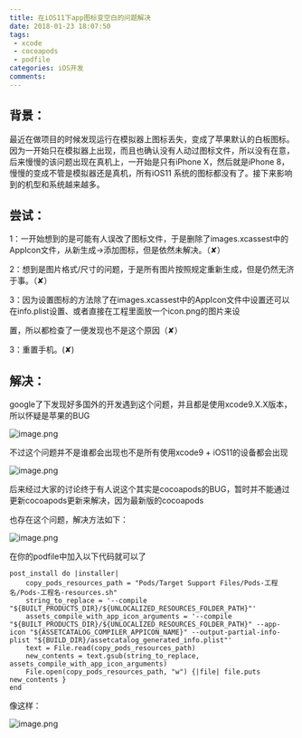 ```yaml
---
title: 在iOS11下app图标变空白的问题解决
date: 2018-01-23 18:07:50
tags:
 - xcode
 - cocoapods
 - podfile
categories: iOS开发
comments:
---
```

## 背景：

最近在做项目的时候发现运行在模拟器上图标丢失，变成了苹果默认的白板图标。因为一开始只在模拟器上出现，而且也确认没有人动过图标文件，所以没有在意，后来慢慢的该问题出现在真机上，一开始是只有iPhone X，然后就是iPhone 8，慢慢的变成不管是模拟器还是真机，所有iOS11 系统的图标都没有了。接下来影响到的机型和系统越来越多。
<!--more-->

## 尝试：

1：一开始想到的是可能有人误改了图标文件，于是删除了images.xcassest中的AppIcon文件，从新生成→添加图标，但是依然未解决。（✘）

2：想到是图片格式/尺寸的问题，于是所有图片按照规定重新生成，但是仍然无济于事。（✘）

3：因为设置图标的方法除了在images.xcassest中的AppIcon文件中设置还可以在info.plist设置、或者直接在工程里面放一个icon.png的图片来设

置，所以都检查了一便发现也不是这个原因（✘）

3：重置手机。(✘)

## 解决：

google了下发现好多国外的开发遇到这个问题，并且都是使用xcode9.X.X版本，所以怀疑是苹果的BUG

![image.png](https://ws2.sinaimg.cn/large/006tNc79gy1fo6mw7fbitj30yg0b0dip.jpg)

不过这个问题并不是谁都会出现也不是所有使用xcode9 + iOS11的设备都会出现

![image.png](https://ws2.sinaimg.cn/large/006tNc79gy1fo6mwjg45nj30yg09kq41.jpg)


后来经过大家的讨论终于有人说这个其实是cocoapods的BUG，暂时并不能通过更新cocoapods更新来解决，因为最新版的cocoapods

也存在这个问题，解决方法如下：

![image.png](https://ws1.sinaimg.cn/large/006tNc79gy1fo6mwrgqg2j30yg0bqdl4.jpg)


在你的podfile中加入以下代码就可以了

```
post_install do |installer|
    copy_pods_resources_path = "Pods/Target Support Files/Pods-工程名/Pods-工程名-resources.sh"
    string_to_replace = '--compile "${BUILT_PRODUCTS_DIR}/${UNLOCALIZED_RESOURCES_FOLDER_PATH}"'
    assets_compile_with_app_icon_arguments = '--compile "${BUILT_PRODUCTS_DIR}/${UNLOCALIZED_RESOURCES_FOLDER_PATH}" --app-icon "${ASSETCATALOG_COMPILER_APPICON_NAME}" --output-partial-info-plist "${BUILD_DIR}/assetcatalog_generated_info.plist"'
    text = File.read(copy_pods_resources_path)
    new_contents = text.gsub(string_to_replace, assets_compile_with_app_icon_arguments)
    File.open(copy_pods_resources_path, "w") {|file| file.puts new_contents }
end
```

像这样：

![image.png](https://ws3.sinaimg.cn/large/006tNc79gy1fo6mx84vaxj30yg07f42t.jpg)

